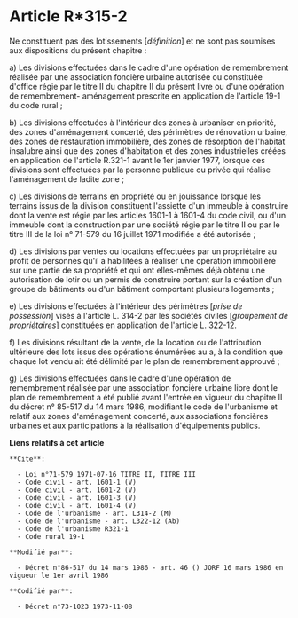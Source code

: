 # Article R*315-2

Ne constituent pas des lotissements [*définition*] et ne sont pas soumises aux dispositions du présent chapitre :

a) Les divisions effectuées dans le cadre d'une opération de remembrement réalisée par une association foncière urbaine
autorisée ou constituée d'office régie par le titre II du chapitre II du présent livre ou d'une opération de remembrement-
aménagement prescrite en application de l'article 19-1 du code rural ;

b) Les divisions effectuées à l'intérieur des zones à urbaniser en priorité, des zones d'aménagement concerté, des périmètres
de rénovation urbaine, des zones de restauration immobilière, des zones de résorption de l'habitat insalubre ainsi que des
zones d'habitation et des zones industrielles créées en application de l'article R.321-1 avant le 1er janvier 1977, lorsque
ces divisions sont effectuées par la personne publique ou privée qui réalise l'aménagement de ladite zone ;

c) Les divisions de terrains en propriété ou en jouissance lorsque les terrains issus de la division constituent l'assiette
d'un immeuble à construire dont la vente est régie par les articles 1601-1 à 1601-4 du code civil, ou d'un immeuble dont la
construction par une société régie par le titre II ou par le titre III de la loi n° 71-579 du 16 juillet 1971 modifiée a été
autorisée ;

d) Les divisions par ventes ou locations effectuées par un propriétaire au profit de personnes qu'il a habilitées à réaliser
une opération immobilière sur une partie de sa propriété et qui ont elles-mêmes déjà obtenu une autorisation de lotir ou un
permis de construire portant sur la création d'un groupe de bâtiments ou d'un bâtiment comportant plusieurs logements ;

e) Les divisions effectuées à l'intérieur des périmètres [*prise de possession*] visés à l'article L. 314-2 par les sociétés
civiles [*groupement de propriétaires*] constituées en application de l'article L. 322-12.

f) Les divisions résultant de la vente, de la location ou de l'attribution ultérieure des lots issus des opérations énumérées
au a, à la condition que chaque lot vendu ait été délimité par le plan de remembrement approuvé ;

g) Les divisions effectuées dans le cadre d'une opération de remembrement réalisée par une association foncière urbaine libre
dont le plan de remembrement a été publié avant l'entrée en vigueur du chapitre II du décret n° 85-517 du 14 mars 1986,
modifiant le code de l'urbanisme et relatif aux zones d'aménagement concerté, aux associations foncières urbaines et aux
participations à la réalisation d'équipements publics.

**Liens relatifs à cet article**

	**Cite**:

	  - Loi n°71-579 1971-07-16 TITRE II, TITRE III
	  - Code civil - art. 1601-1 (V)
	  - Code civil - art. 1601-2 (V)
	  - Code civil - art. 1601-3 (V)
	  - Code civil - art. 1601-4 (V)
	  - Code de l'urbanisme - art. L314-2 (M)
	  - Code de l'urbanisme - art. L322-12 (Ab)
	  - Code de l'urbanisme R321-1
	  - Code rural 19-1

	**Modifié par**:

	  - Décret n°86-517 du 14 mars 1986 - art. 46 () JORF 16 mars 1986 en vigueur le 1er avril 1986

	**Codifié par**:

	  - Décret n°73-1023 1973-11-08
